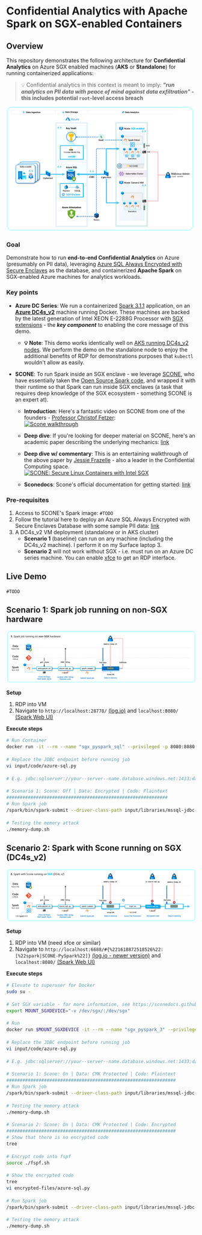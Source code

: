 # Confidential Analytics with Apache Spark on SGX-enabled Containers

## Overview

This repository demonstrates the following architecture for **Confidential Analytics** on Azure SGX enabled machines (**AKS** or **Standalone**) for running containerized applications: <br>

> 💡 Confidential analytics in this context is meant to imply: **_"run analytics on PII data with peace of mind against data exfiltration"_ - this includes potential `root`-level access breach**

![Architecture Diagram](images/Architecture-Diagram.png)

### Goal

Demonstrate how to run **end-to-end Confidential Analytics** on Azure (presumably on PII data), leveraging [Azure SQL Always Encrypted with Secure Enclaves](https://docs.microsoft.com/en-us/sql/relational-databases/security/encryption/always-encrypted-enclaves?view=sql-server-ver15) as the database, and containerized **Apache Spark** on SGX-enabled Azure machines for analytics workloads.

### Key points

- **Azure DC Series**: We run a containerized [Spark 3.1.1](https://spark.apache.org/releases/spark-release-3-1-1.html) application, on an [**Azure DC4s_v2**](https://docs.microsoft.com/en-us/azure/virtual-machines/dcv2-series) machine running Docker. These machines are backed by the latest generation of Intel XEON E-2288G Processor with [SGX extensions](https://software.intel.com/content/www/us/en/develop/topics/software-guard-extensions.html) - the **_key component_** to enabling the core message of this demo.
  - **💡 Note**: This demo works identically well on [AKS running DC4s_v2 nodes](https://docs.microsoft.com/en-us/azure/confidential-computing/confidential-computing-enclaves). We perform the demo on the standalone node to enjoy the additional benefits of RDP for demonstrations purposes that `kubectl` wouldn't allow as easily.
- **SCONE**: To run Spark inside an SGX enclave - we leverage [SCONE](https://docs.microsoft.com/en-us/azure/confidential-computing/confidential-containers#scone-scontain), who have essentially taken the [Open Source Spark code](https://sconedocs.github.io/sconeapps_spark/), and wrapped it with their runtime so that Spark can run inside SGX enclaves (a task that requires deep knowledge of the SGX ecosystem - something SCONE is an expert at).

  - **Introduction**: Here's a fantastic video on SCONE from one of the founders - [Professor Christof Fetzer](https://github.com/christoffetzer): <br>
    [![Scone walkthrough](https://img.youtube.com/vi/aoA8pwasMqs/0.jpg)](https://youtu.be/aoA8pwasMqs)
  - **Deep dive**: If you're looking for deeper material on SCONE, here's an academic paper describing the underlying mechanics: [link](https://www.usenix.org/system/files/conference/osdi16/osdi16-arnautov.pdf)
  - **Deep dive w/ commentary**: This is an entertaining walkthrough of the above paper by [Jessie Frazelle](https://github.com/jessfraz) - also a leader in the Confidential Computing space. <br>
    [![SCONE: Secure Linux Containers with Intel SGX](https://img.youtube.com/vi/3UYczEYrxuY/0.jpg)](https://youtu.be/3UYczEYrxuY)

  - **Sconedocs**: Scone's official documentation for getting started: [link](https://sconedocs.github.io/)

### Pre-requisites

1. Access to SCONE's Spark image: `#TODO`
2. Follow the tutorial here to deploy an Azure SQL Always Encrypted with Secure Enclaves Database with some sample PII data: [link](https://docs.microsoft.com/en-us/azure/azure-sql/database/always-encrypted-enclaves-getting-started)
3. A DC4s_v2 VM deployment (standalone or in AKS cluster)
   - **Scenario 1** (baseline) can run on any machine (including the DC4s_v2 machine). I perform it on my Surface laptop 3.
   - **Scenario 2** will not work without SGX - i.e. must run on an Azure DC series machine. You can enable [xfce](https://www.xfce.org/) to get an RDP interface.

## Live Demo

`#TODO`

## Scenario 1: Spark job running on non-SGX hardware

![Scenario 1](images/Scenario-1.png)

**Setup**

1. RDP into VM
2. Navigate to `http://localhost:28778/` [(log.io)](https://github.com/NarrativeScience/log.io) and `localhost:8080/` [(Spark Web UI)](https://spark.apache.org/docs/3.0.0-preview/web-ui.html)

**Execute steps**

```bash
# Run Container
docker run -it --rm --name "sgx_pyspark_sql" --privileged -p 8080:8080 -p 6868:6868 -p 28778:28778 aiaacireg.azurecr.io/scone/sgx-pyspark-sql sh

# Replace the JDBC endpoint before running job
vi input/code/azure-sql.py

# E.g. jdbc:sqlserver://your--server--name.database.windows.net:1433;database=ContosoHR;user=your--username@your--server--name;password=your--password;

# Scenario 1: Scone: Off | Data: Encrypted | Code: Plaintext
############################################################
# Run Spark job
/spark/bin/spark-submit --driver-class-path input/libraries/mssql-jdbc-9.2.1.jre8.jar input/code/azure-sql.py >> output.txt 2>&1 &

# Testing the memory attack
./memory-dump.sh

```

## Scenario 2: Spark with Scone running on SGX (DC4s_v2)

![Scenario 2](images/Scenario-2.png)

**Setup**

1. RDP into VM (need xfce or similar)
2. Navigate to `http://localhost:6688/#{%221618872518526%22:[%22spark|SCONE-PySpark%22]}` [(log.io - newer version)](https://github.com/NarrativeScience/log.io) and `localhost:8080/` [(Spark Web UI)](https://spark.apache.org/docs/3.0.0-preview/web-ui.html)

**Execute steps**

```bash
# Elevate to superuser for Docker
sudo su -

# Set SGX variable - for more information, see https://sconedocs.github.io/sgxinstall/
export MOUNT_SGXDEVICE="-v /dev/sgx/:/dev/sgx"

# Run
docker run $MOUNT_SGXDEVICE -it --rm --name "sgx_pyspark_3" --privileged -p 8080:8080 -p 6688:6688 aiaacireg.azurecr.io/scone/sgx-pyspark-3 sh

# Replace the JDBC endpoint before running job
vi input/code/azure-sql.py

# E.g. jdbc:sqlserver://your--server--name.database.windows.net:1433;database=ContosoHR;user=your--username@your--server--name;password=your--password;columnEncryptionSetting=enabled;enclaveAttestationUrl=https://your--attestation--url.eus.attest.azure.net/attest/SgxEnclave;enclaveAttestationProtocol=AAS;keyVaultProviderClientId=your--sp--id;keyVaultProviderClientKey=your--sp--secret;

# Scenario 1: Scone: On | Data: CMK Protected | Code: Plaintext
###############################################################
# Run Spark job
/spark/bin/spark-submit --driver-class-path input/libraries/mssql-jdbc-9.2.0.jre8-shaded.jar input/code/azure-sql.py >> output.txt 2>&1 &

# Testing the memory attack
./memory-dump.sh

# Scenario 2: Scone: On | Data: CMK Protected | Code: Encrypted
###############################################################
# Show that there is no encrypted code
tree

# Encrypt code into fspf
source ./fspf.sh

# Show the encrypted code
tree
vi encrypted-files/azure-sql.py

# Run Spark job
/spark/bin/spark-submit --driver-class-path input/libraries/mssql-jdbc-9.2.0.jre8-shaded.jar encrypted-files/azure-sql.py >> output.txt 2>&1 &

# Testing the memory attack
./memory-dump.sh
```

